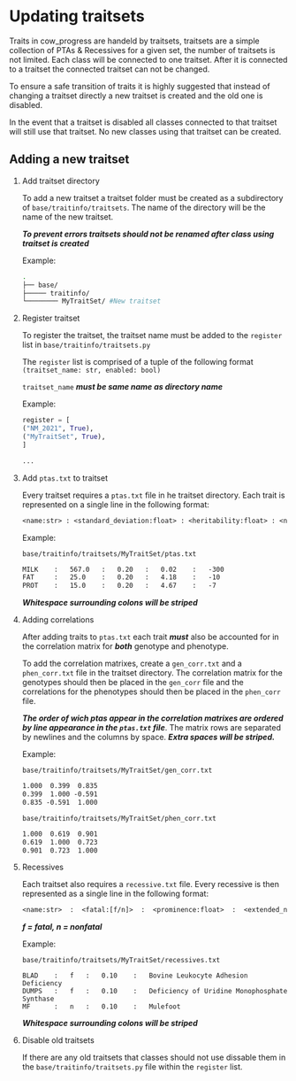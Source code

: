 # Updating traitsets

Traits in cow_progress are handeld by traitsets, traitsets are a simple collection of PTAs & Recessives for a given set, the number of traitsets is not limited. Each class will be connected to one traitset. After it is connected to a traitset the connected traitset can not be changed.

To ensure a safe transition of traits it is highly suggested that instead of changing a traitset directly a new traitset is created and the old one is disabled.

In the event that a traitset is disabled all classes connected to that traitset will still use that traitset. No new classes using that traitset can be created.

## Adding a new traitset

1. Add traitset directory

   To add a new traitset a traitset folder must be created as a subdirectory of `base/traitinfo/traitsets`. The name of the directory will be the name of the new traitset.

   ***To prevent errors traitsets should not be renamed after class using traitset is created***

   Example:

   ```bash
   .
   ├── base/
   ├───── traitinfo/
   └──────── MyTraitSet/ #New traitset
   ```
2. Register traitset

   To register the traitset, the traitset name must be added to the `register` list in `base/traitinfo/traitsets.py`

   The `register` list is comprised of a tuple of the following format `(traitset_name: str, enabled: bool)`

   `traitset_name` ***must be same name as directory name***

   Example:

   ```python
   register = [
   ("NM_2021", True),
   ("MyTraitSet", True),
   ]

   ...
   ```
3. Add `ptas.txt` to traitset

   Every traitset requires a `ptas.txt` file in he traitset directory. Each trait is represented on a single line in the following format:

   ```txt
   <name:str> : <standard_deviation:float> : <heritability:float> : <net_merit_dollars:float> : <inbreeding_depression:float>
   ```
   Example:

   `base/traitinfo/traitsets/MyTraitSet/ptas.txt`
   ```txt
   MILK    :   567.0   :   0.20   :   0.02    :   -300
   FAT     :   25.0    :   0.20   :   4.18    :   -10
   PROT    :   15.0    :   0.20   :   4.67    :   -7
   ```
   ***Whitespace surrounding colons will be striped***
4. Adding correlations

   After adding traits to `ptas.txt` each trait ***must*** also be accounted for in the correlation matrix for ***both*** genotype and phenotype.

   To add the correlation matrixes, create a `gen_corr.txt` and a `phen_corr.txt` file in the traitset directory. The correlation matrix for the genotypes should then be placed in the `gen_corr` file and the correlations for the phenotypes should then be placed in the `phen_corr` file.

   ***The order of wich ptas appear in the correlation matrixes are ordered by line appearance in the `ptas.txt` file***.
   The matrix rows are separated by newlines and the columns by space. ***Extra spaces will be striped.***

   Example:

   `base/traitinfo/traitsets/MyTraitSet/gen_corr.txt`
   ```txt
   1.000  0.399  0.835
   0.399  1.000 -0.591
   0.835 -0.591  1.000
   ```

   `base/traitinfo/traitsets/MyTraitSet/phen_corr.txt`
   ```txt
   1.000  0.619  0.901
   0.619  1.000  0.723
   0.901  0.723  1.000
   ```
5. Recessives

   Each traitset also requires a `recessive.txt` file. Every recessive is then represented as a single line in the following format:

   ```txt
   <name:str>  :  <fatal:[f/n]>  :  <prominence:float>  :  <extended_name:str>
   ```
   ***f = fatal, n = nonfatal***

   Example:

   `base/traitinfo/traitsets/MyTraitSet/recessives.txt`
   ```
   BLAD    :   f   :   0.10    :   Bovine Leukocyte Adhesion Deficiency
   DUMPS   :   f   :   0.10    :   Deficiency of Uridine Monophosphate Synthase
   MF      :   n   :   0.10    :   Mulefoot
   ```

   ***Whitespace surrounding colons will be striped***
6. Disable old traitsets

   If there are any old traitsets that classes should not use dissable them in the `base/traitinfo/traitsets.py` file within the `register` list.
